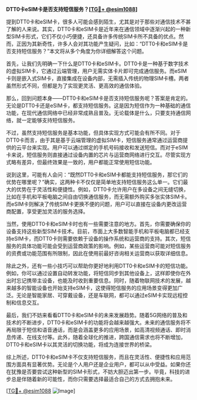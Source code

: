 **DTT0卡eSIM卡是否支持短信服务？[[TG💪+ @esim1088](https://t.me/s/esim1088)]**

提到DTT0卡和eSIM卡，很多人可能会感到陌生，尤其是对于那些对通信技术不甚了解的人来说。其实，DTT0卡和eSIM卡是近年来在通信领域中逐渐兴起的一种新型SIM卡形式，它们不仅小巧便捷，还具备许多传统SIM卡所不具备的优点。然而，正因为其新奇性，许多人会对其功能产生疑问，比如：“DTT0卡和eSIM卡是否支持短信服务？”本文将从多个角度为你详细解答这个问题。

首先，让我们先明确一下什么是DTT0卡和eSIM卡。DTT0卡是一种基于数字技术的虚拟SIM卡，它通过云端管理，用户无需实体卡片即可完成通信服务。而eSIM卡则是嵌入式SIM卡，直接集成在设备内部，无需插入传统的物理SIM卡槽。两者虽然形式不同，但都是为了实现更灵活、更高效的通信体验。

那么，回到问题本身——DTT0卡和eSIM卡是否支持短信服务呢？答案是肯定的。无论是DTT0卡还是eSIM卡，都支持短信服务。这是因为短信作为一种基础的通信功能，在现代通信网络中已经非常成熟且普及。无论载体是什么，只要支持通信网络，就一定能够支持短信服务。

不过，虽然支持短信服务是基本功能，但具体实现方式可能会有所不同。对于DTT0卡而言，由于其是基于云端管理的虚拟SIM卡，短信服务通常通过运营商提供的云平台来实现。用户可以通过绑定的手机号码接收和发送短信。而对于eSIM卡来说，短信服务则直接通过设备内置的芯片与运营商网络进行交互。尽管实现方式略有差异，但最终效果是一致的，用户都能正常使用短信功能。

说到这里，可能有人会问：“既然DTT0卡和eSIM卡都能支持短信服务，那它们的优势在哪里呢？”确实，这两种卡不仅仅是简单地支持短信服务这么单一。它们最大的优势在于灵活性和便捷性。例如，DTT0卡允许用户在多设备之间无缝切换，比如在手机和平板电脑之间自由切换通信服务，而无需额外购买多张实体SIM卡。而eSIM卡则解决了传统SIM卡更换不便的问题，用户可以直接在设备内更改运营商配置，享受更加灵活的服务选择。

当然，使用DTT0卡和eSIM卡时也有一些需要注意的地方。首先，你需要确保你的设备支持这些新型SIM卡技术。目前，市面上大多数智能手机和平板电脑都已经支持eSIM卡，而DTT0卡则需要依赖于设备的操作系统和运营商的支持。其次，短信服务的具体功能可能会受到运营商政策的影响。例如，某些运营商可能对短信服务的资费或功能范围有所限制，因此在使用前最好咨询相关运营商以获取详细信息。

除此之外，还有一些小技巧可以帮助你更好地利用DTT0卡和eSIM卡的短信功能。例如，你可以通过设置自动转发功能，将短信同步到其他设备上，这样即使你在外出时忘记携带主设备，也能及时收到重要信息。同时，随着物联网技术的发展，越来越多的智能设备也开始支持eSIM卡，这使得短信服务的应用场景变得更加广泛。无论是智能家居、可穿戴设备，还是车联网，都可以通过eSIM卡实现远程控制和信息交互。

最后，我们不妨来看看DTT0卡和eSIM卡的未来发展趋势。随着5G网络的普及和技术的不断进步，DTT0卡和eSIM卡的功能将会越来越强大。未来的通信服务将不再局限于短信和语音通话，而是会涵盖更多的应用场景，如高清视频通话、即时消息传递、在线支付等。此外，随着全球化的推进，跨国通信需求也将不断增加，DTT0卡和eSIM卡以其灵活的切换功能，将成为连接世界的桥梁。

综上所述，DTT0卡和eSIM卡不仅支持短信服务，而且在灵活性、便捷性和应用范围方面具有显著优势。无论是个人用户还是企业用户，都可以从中受益。如果你还在犹豫是否要尝试这种新型的SIM卡形式，不妨大胆迈出第一步。毕竟，科技的进步总是伴随着新的可能性，而你只需要选择最适合自己的方式去拥抱未来。

[[TG💪+ @esim1088](https://t.me/s/esim1088) ![Image](https://i.postimg.cc/4NQfJmqS/Snipaste-2025-05-13-00-14-12.png)]
